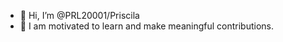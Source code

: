 - 👋 Hi, I’m @PRL20001/Priscila
- 👀 I am motivated to learn and make meaningful contributions.


<!---
PRL20001/PRL20001 is a ✨ special ✨ repository because its `README.md` (this file) appears on your GitHub profile.
You can click the Preview link to take a look at your changes.
--->

